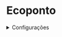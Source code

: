 # Ecoponto

<details>
<summary> Configurações</summary>

| Variáveis | Arquivo | Dev | Prod |
| --------- | ------- | --- | ---- |
| VUE_APP_BASEURL | app/.env.local | http://localhost:3000 | https://empresas.e-colab.ufscar.br |
| VUE_APP_GOOGLE_API_KEY | app/.env/local | AIzaSyBMM4FSTN2KrlYBuJpoBhGE9S-V6L8BRjg | AIzaSyBMM4FSTN2KrlYBuJpoBhGE9S-V6L8BRjg |
| API_KEY_GOOGLE | api/.env | AIzaSyBMM4FSTN2KrlYBuJpoBhGE9S-V6L8BRjg | AIzaSyBMM4FSTN2KrlYBuJpoBhGE9S-V6L8BRjg |

</details>
